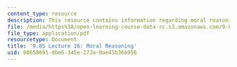 ```yaml
---
content_type: resource
description: This resource contains information regarding moral reasoning.
file: /media/https%3A/open-learning-course-data-rc.s3.amazonaws.com/9-85-infant-and-early-childhood-cognition-fall-2012/80658691dbe6345e273a0ae45b36b956_MIT9_85F12_lec16.pdf
file_type: application/pdf
resourcetype: Document
title: '9.85 Lecture 16: Moral Reasoning'
uid: 80658691-dbe6-345e-273a-0ae45b36b956
---
```

